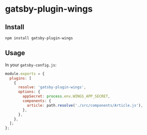 # gatsby-plugin-wings

## Install

`npm install gatsby-plugin-wings`

## Usage

In your `gatsby-config.js`:

```javascript
module.exports = {
  plugins: [
    {
      resolve: 'gatsby-plugin-wings',
      options: {
        appSecret: process.env.WINGS_APP_SECRET,
        components: {
          article: path.resolve('./src/components/Article.js'),
        },
      },
    },
  ];
};
```
